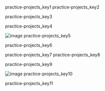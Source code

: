 practice-projects_key1
practice-projects_key2


practice-projects_key3



practice-projects_key4


![image](assets/000052.jpg)
practice-projects_key5


practice-projects_key6


practice-projects_key7
practice-projects_key8



practice-projects_key9


![image](assets/000055.jpg)
practice-projects_key10


practice-projects_key11
